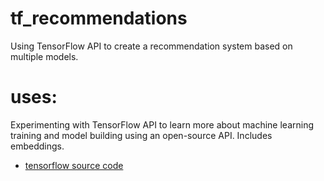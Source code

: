# tf_recommendations
Using TensorFlow API to create a recommendation system based on multiple models.

# uses:
Experimenting with TensorFlow API to learn more about machine learning training and model building using an open-source API. Includes embeddings.
- [tensorflow source code](https://github.com/tensorflow/tensorflow/blob/v2.9.1/tensorflow/__init__.py)
